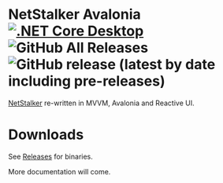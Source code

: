 # NetStalker Avalonia [![.NET Core Desktop](https://github.com/hmz777/NetStalker.Avalonia/actions/workflows/dotnet-desktop.yml/badge.svg)](https://github.com/hmz777/NetStalker.Avalonia/actions/workflows/dotnet-desktop.yml) ![GitHub All Releases](https://img.shields.io/github/downloads/hmz777/NetStalker.Avalonia/total?color=%2332C754&label=downloads&style=flat) ![GitHub release (latest by date including pre-releases)](https://img.shields.io/github/v/release/hmz777/NetStalker.Avalonia?color=%2332C754&include_prereleases&style=flat)
[NetStalker](https://github.com/hmz777/NetStalker) re-written in MVVM, Avalonia and Reactive UI.

# Downloads
See [Releases](https://github.com/hmz777/NetStalker.Avalonia/releases) for binaries.



More documentation will come.
